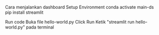 Cara menjalankan dashboard
Setup Environment
conda activate main-ds pip install streamlit

Run code
Buka file hello-world.py
Click Run
Ketik "streamlit run hello-world.py" pada terminal
